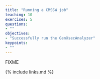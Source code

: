 ```yaml
---
title: "Running a CMSSW job"
teaching: 10
exercises: 5
questions:
- ""
objectives:
- "Successfully run the GenXsecAnalyzer"
keypoints:
- ""
---
```

FIXME

{% include links.md %}

